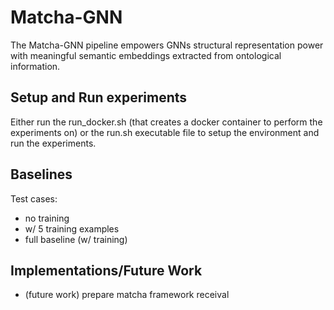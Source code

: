 # Matcha-GNN
The Matcha-GNN pipeline empowers GNNs structural representation power with meaningful semantic embeddings extracted from ontological information.


## Setup and Run experiments
Either run the run_docker.sh (that creates a docker container to perform the experiments on) or the run.sh executable file to setup the environment and run the experiments.


## Baselines
Test cases:
- no training
- w/ 5 training examples
- full baseline (w/ training)

## Implementations/Future Work
- (future work) prepare matcha framework receival

